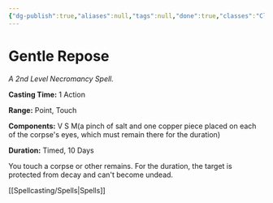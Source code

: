 ```yaml
---
{"dg-publish":true,"aliases":null,"tags":null,"done":true,"classes":"Cleric, Wizard,","spellLevel":2,"school":"Necromancy","source":"PHB","permalink":"/spells/gentle-repose/","dgHomeLink":false,"dgPassFrontmatter":true}
---
```


# Gentle Repose
*A 2nd Level Necromancy Spell.*

**Casting Time:** 1 Action

**Range:** Point, Touch

**Components:** V S M(a pinch of salt and one copper piece placed on each of the corpse's eyes, which must remain there for the duration)

**Duration:** Timed, 10 Days

You touch a corpse or other remains. For the duration, the target is protected from decay and can't become undead.

[[Spellcasting/Spells|Spells]]